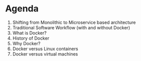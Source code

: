 # Agenda

1. Shifting from Monolithic to Microservice based architecture
2. Traditional Software Workflow (with and without Docker)
3. What is Docker?
4. History of Docker
5. Why Docker?
6. Docker versus Linux containers
7. Docker versus virtual machines
